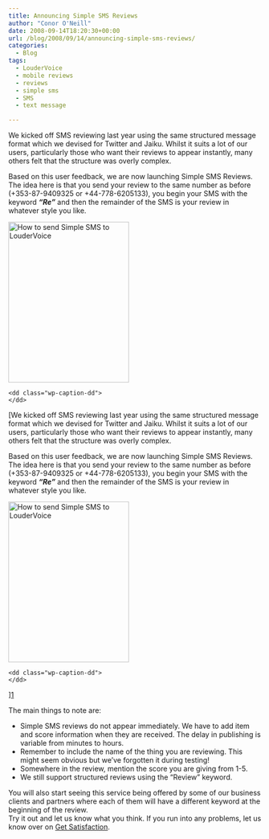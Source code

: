 ```yaml
---
title: Announcing Simple SMS Reviews
author: "Conor O'Neill"
date: 2008-09-14T18:20:30+00:00
url: /blog/2008/09/14/announcing-simple-sms-reviews/
categories:
  - Blog
tags:
  - LouderVoice
  - mobile reviews
  - reviews
  - simple sms
  - SMS
  - text message

---
```

We kicked off SMS reviewing last year using the same structured message format which we devised for Twitter and Jaiku. Whilst it suits a lot of our users, particularly those who want their reviews to appear instantly, many others felt that the structure was overly complex.

Based on this user feedback, we are now launching Simple SMS Reviews. The idea here is that you send your review to the same number as before (+353-87-9409325 or +44-778-6205133), you begin your SMS with the **_<span style="font-weight: normal;"><span style="font-style: normal;">keyword </span></span>&#8220;Re&#8221;_** and then the remainder of the SMS is your review in whatever style you like.

<div class="mceTemp">
  <dl id="attachment_132" class="wp-caption alignnone" style="width: 250px;">
    <dt class="wp-caption-dt">
      <a href="http://www.loudervoice.com/wp-content/uploads/2008/09/simple_sms_01.jpg"><img class="size-full wp-image-132" title="Simple SMS" src="http://www.loudervoice.com/wp-content/uploads/2008/09/simple_sms_01.jpg" alt="How to send Simple SMS to LouderVoice" width="240" height="320" /></a>
    </dt>
    
    <dd class="wp-caption-dd">
    </dd>
  </dl>
</div>

[We kicked off SMS reviewing last year using the same structured message format which we devised for Twitter and Jaiku. Whilst it suits a lot of our users, particularly those who want their reviews to appear instantly, many others felt that the structure was overly complex.

Based on this user feedback, we are now launching Simple SMS Reviews. The idea here is that you send your review to the same number as before (+353-87-9409325 or +44-778-6205133), you begin your SMS with the **_<span style="font-weight: normal;"><span style="font-style: normal;">keyword </span></span>&#8220;Re&#8221;_** and then the remainder of the SMS is your review in whatever style you like.

<div class="mceTemp">
  <dl id="attachment_132" class="wp-caption alignnone" style="width: 250px;">
    <dt class="wp-caption-dt">
      <a href="http://www.loudervoice.com/wp-content/uploads/2008/09/simple_sms_01.jpg"><img class="size-full wp-image-132" title="Simple SMS" src="http://www.loudervoice.com/wp-content/uploads/2008/09/simple_sms_01.jpg" alt="How to send Simple SMS to LouderVoice" width="240" height="320" /></a>
    </dt>
    
    <dd class="wp-caption-dd">
    </dd>
  </dl>
</div>

][1] 

The main things to note are:

  * Simple SMS reviews do not appear immediately. We have to add item and score information when they are received. The delay in publishing is variable from minutes to hours.
  * Remember to include the name of the thing you are reviewing. This might seem obvious but we&#8217;ve forgotten it during testing!
  * Somewhere in the review, mention the score you are giving from 1-5.
  * We still support structured reviews using the &#8220;Review&#8221; keyword.

<div>
  You will also start seeing this service being offered by some of our business clients and partners where each of them will have a different keyword at the beginning of the review.
</div>

<div>
  Try it out and let us know what you think. If you run into any problems, let us know over on <a href="http://getsatisfaction.com/loudervoice">Get Satisfaction</a>.
</div>

 [1]: http://www.loudervoice.com/wp-content/uploads/2008/09/simplesms01.jpg